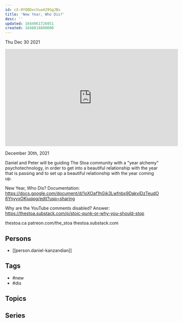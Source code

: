 ```yaml
---
id: cX-0YQ0DxcVua429SgJBs
title: 'New Year, Who Dis?'
desc: ''
updated: 1644961726951
created: 1640818800000
---
```





Thu Dec 30 2021

<iframe width="560" height="315" src="https://www.youtube.com/embed/ZUU4pAOnV7A" title="New Year, Who Dis? w/ Daniel Kanzandian" frameborder="0" allow="accelerometer; autoplay; clipboard-write; encrypted-media; gyroscope; picture-in-picture" allowfullscreen ></iframe>

December 30th, 2021 

Daniel and Peter will be guiding The Stoa community with a "year alchemy" psychotechnology, in order to get into a beautiful relationship with the year that is passing and to set up a beautiful relationship with the year coming up.

New Year, Who Dis? Documentation: https://docs.google.com/document/d/1oXOaf1hGik3Lwfnbx9DakviDzTeudO6YnyyxOKjuqpg/edit?usp=sharing

Why are the YouTube comments disabled? Answer: https://thestoa.substack.com/p/stoic-punk-or-why-you-should-stop

thestoa.ca
patreon.com/the_stoa
thestoa.substack.com

## Persons

- [[person.daniel-kanzandian]]

## Tags

- #new
- #dis

## Topics



## Series



